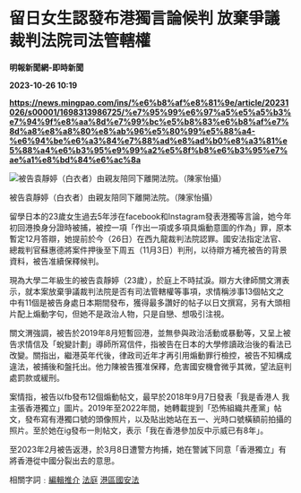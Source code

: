 # 留日女生認發布港獨言論候判 放棄爭議裁判法院司法管轄權
**明報新聞網-即時新聞**

**2023-10-26 10:19**

**https://news.mingpao.com/ins/%e6%b8%af%e8%81%9e/article/20231026/s00001/1698313986725/%e7%95%99%e6%97%a5%e5%a5%b3%e7%94%9f%e8%aa%8d%e7%99%bc%e5%b8%83%e6%b8%af%e7%8d%a8%e8%a8%80%e8%ab%96%e5%80%99%e5%88%a4-%e6%94%be%e6%a3%84%e7%88%ad%e8%ad%b0%e8%a3%81%e5%88%a4%e6%b3%95%e9%99%a2%e5%8f%b8%e6%b3%95%e7%ae%a1%e8%bd%84%e6%ac%8a**

![被告袁靜婷（白衣者）由親友陪同下離開法院。（陳家怡攝）](https://fs.mingpao.com/ins/20231026/s00001/31ff5a19dc72960f6d3c6f9289188940.jpg)

被告袁靜婷（白衣者）由親友陪同下離開法院。（陳家怡攝）

留學日本的23歲女生過去5年涉在facebook和Instagram發表港獨等言論，她今年初回港換身分證時被捕，被控一項「作出一項或多項具煽動意圖的作為」罪，原本暫定12月答辯，她提前於今（26日）在西九龍裁判法院認罪。國安法指定法官、總裁判官蘇惠德將案件押後至下周五（11月3日）判刑，以待辯方補充被告的背景資料，被告准續保釋候判。

現為大學二年級生的被告袁靜婷（23歲），於庭上不時拭淚。辯方大律師關文渭表示，就本案放棄爭議裁判法院是否有司法管轄權等事項，求情稱涉事13個帖文之中有11個是被告身處日本期間發布，獲得最多讚好的帖子以日文撰寫，另有大頭相片配上煽動字句，但她不是政治人物，只是自戀、想吸引注視。

關文渭強調，被告於2019年8月短暫回港，並無參與政治活動或暴動等，又呈上被告求情信及「蛻變計劃」導師所寫信件，指被告在日本的大學修讀政治後的看法已改變。關指出，繼港英年代後，律政司近年才再引用煽動罪行檢控，被告不知構成違法，被捕後和盤托出。他力陳被告獲准保釋，危害國安機會微乎其微，望法庭判處罰款或緩刑。

案情指，被告以fb發布12個煽動帖文，最早於2018年9月7日發表「我是香港人 我主張香港獨立」圖片。2019年至2022年間，她轉載提到「恐怖組織共產黨」帖文，發布寫有港獨口號的頭像照片，以及貼出她站在五一、光時口號橫額前拍攝的照片。至於她在ig發布一則帖文，表示「我在香港參加反中示威已有8年」。

至2023年2月被告返港，於3月8日遭警方拘捕，她在警誡下同意「香港獨立」有將香港從中國分裂出去的意思。

相關字詞﹕[編輯推介](https://news.mingpao.com/ins/%e6%b8%af%e8%81%9e/article/20231026/s00001/php/search2.php?pnssection=all&inssection=all&searchtype=A&keywords=%E7%B7%A8%E8%BC%AF%E6%8E%A8%E4%BB%8B) [法庭](https://news.mingpao.com/ins/%e6%b8%af%e8%81%9e/article/20231026/s00001/php/search2.php?pnssection=all&inssection=all&searchtype=A&keywords=%E6%B3%95%E5%BA%AD) [港區國安法](https://news.mingpao.com/ins/%e6%b8%af%e8%81%9e/article/20231026/s00001/php/search2.php?pnssection=all&inssection=all&searchtype=A&keywords=%E6%B8%AF%E5%8D%80%E5%9C%8B%E5%AE%89%E6%B3%95)
